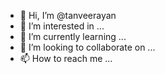 - 👋 Hi, I’m @tanveerayan
- 👀 I’m interested in ...
- 🌱 I’m currently learning ...
- 💞️ I’m looking to collaborate on ...
- 📫 How to reach me ...

<!---
tanveerayan/tanveerayan is a ✨ special ✨ repository because its `README.md` (this file) appears on your GitHub profile.
You can click the Preview link to take a look at your changes.
--->
